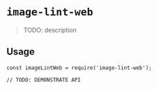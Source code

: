 # `image-lint-web`

> TODO: description

## Usage

```
const imageLintWeb = require('image-lint-web');

// TODO: DEMONSTRATE API
```
